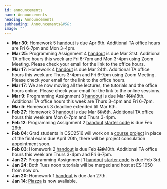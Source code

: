 ```yaml
---
id: announcements
name: Announcements
heading: Announcements
subheading: Announcements&#58;
image: ""
---
```


 - **Mar 30**: Homework 5 [handout](/assets/misc/HW05.pdf) is due Apr 6th. Additional TA office hours are Fri 6-7pm and Mon 3-4pm.
 - **Mar 25**: Programming Assignment 4 [handout](/assets/misc/PA04.pdf) is due Mar 31st. Additional TA office hours this week are Fri 6-7pm and Mon 3-4pm using Zoom Meeting. Please check your email for the link to the office hours.
 - **Mar 17**: Homework 4 [handout](/assets/misc/HW04.pdf) is due Mar 24th. Additional TA office hours this week are Thurs 3-4pm and Fri 6-7pm using Zoom Meeting. Please check your email for the link to the office hours.
 - **Mar 17**: We are now moving all the lectures, the tutorials and the office hours online. Please check your email for the link to the online sessions.
 - **Mar 9**: Programming Assignment 3 [handout](/assets/misc/PA03.pdf) is due Mar ~~16th~~18th. Additional TA office hours this week are Thurs 3-4pm and Fri 6-7pm.
 - **Mar 5**: Homework 3 deadline extended till Mar 6th. 
 - **Feb 27**: Homework 3 [handout](/assets/misc/HW03.pdf) is due Mar ~~5th~~6th. Additional TA office hours this week are Mon 6-7pm and Thurs 3-4pm.
 - **Feb 12**: Programming Assignment 2 [handout](/assets/misc/PA02.pdf) [starter code](https://colab.research.google.com/drive/11sH_zV08QvCAYrGDv83lI9-5mnmln3SV#scrollTo=JyzOT64xkqy6) is due Feb 26th.
 - **Feb 04**: Grad students in CSC2516 will work on a [course project](/assets/misc/project_handout.pdf) in place of the final exam due April 20th, there will be project consulation appointment soon.
 - **Feb 03**: Homework 2 [handout](/assets/misc/HW02.pdf) is due Feb ~~12th~~10th. Additional TA office hours this week are Thurs 3-4pm and Fri 6-7pm.
 - **Jan 27**: Programming Assignment 1 [handout](/assets/misc/PA01.pdf) [starter code](/assets/misc/a1-code.zip) is due Feb 3rd.
 - **Jan 24**: Both Tues noon tutorials will be merged and host at ES 1050 from now on.
 - **Jan 20**: Homework 1 [handout](/assets/misc/HW01.pdf) is due Jan 27th.
 - **Jan 14**: [Piazza](http://piazza.com/utoronto.ca/winter2020/csc4132516) is now avaliable.

